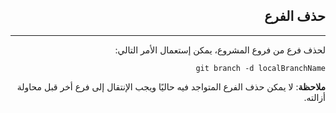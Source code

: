 <div dir=rtl>

## **حذف الفرع**
---
لحذف فرع من فروع المشروع، يمكن إستعمال الأمر التالي:

```
git branch -d localBranchName
```
**ملاحظة**: لا يمكن حذف الفرع المتواجد فيه حاليًا ويجب الإنتقال إلى فرع أخر قبل محاولة أزالته.
</div>